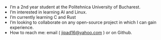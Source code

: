 - I’m a 2nd year student at the Politehnica University of Bucharest.
- I’m interested in learning AI and Linux.
- I’m currently learning  C and Rust
- I’m looking to collaborate on any open-source project in which I can gain experience.
- How to reach me: email ( jipad16@yahoo.com ) or on Github.

<!---
JADarius/JADarius is a ✨ special ✨ repository because its `README.md` (this file) appears on your GitHub profile.
You can click the Preview link to take a look at your changes.
--->
